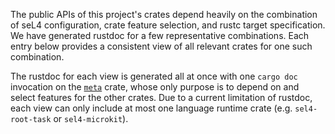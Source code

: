 The public APIs of this project's crates depend heavily on the combination of seL4 configuration,
crate feature selection, and rustc target specification. We have generated rustdoc for a few
representative combinations. Each entry below provides a consistent view of all relevant crates for
one such combination.

The rustdoc for each view is generated all at once with one `cargo doc` invocation on the
[`meta`](https://github.com/coliasgroup/rust-sel4/tree/main/crates/private/meta) crate, whose only
purpose is to depend on and select features for the other crates. Due to a current limitation of
rustdoc, each view can only include at most one language runtime crate (e.g. `sel4-root-task` or
`sel4-microkit`).
